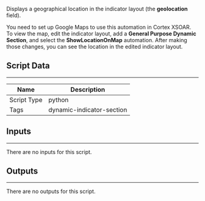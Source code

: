 Displays a geographical location in the indicator layout (the **geolocation** field).

You need to set up Google Maps to use this automation in Cortex XSOAR. To view the map, edit the indicator layout, add a **General Purpose Dynamic Section**, and select the **ShowLocationOnMap** automation. After making those changes, you can see the location in the edited indicator layout.

## Script Data
---

| **Name** | **Description** |
| --- | --- |
| Script Type | python |
| Tags | dynamic-indicator-section |


## Inputs
---

There are no inputs for this script.

## Outputs
---
There are no outputs for this script.


